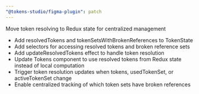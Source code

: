 ```yaml
---
"@tokens-studio/figma-plugin": patch
---
```


Move token resolving to Redux state for centralized management

- Add resolvedTokens and tokenSetsWithBrokenReferences to TokenState
- Add selectors for accessing resolved tokens and broken reference sets
- Add updateResolvedTokens effect to handle token resolution
- Update Tokens component to use resolved tokens from Redux state instead of local computation
- Trigger token resolution updates when tokens, usedTokenSet, or activeTokenSet change
- Enable centralized tracking of which token sets have broken references